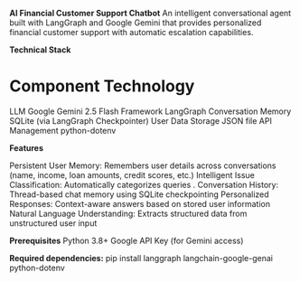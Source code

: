**AI Financial Customer Support Chatbot**
An intelligent conversational agent built with LangGraph and Google Gemini that provides personalized financial customer support with automatic escalation capabilities.

 **Technical Stack**
#  Component                    Technology
 LLM                          Google Gemini 2.5 Flash
 Framework                    LangGraph
 Conversation Memory          SQLite (via LangGraph Checkpointer)
 User Data Storage            JSON file
 API Management               python-dotenv


 **Features**

Persistent User Memory: Remembers user details across conversations (name, income, loan amounts, credit scores, etc.)
Intelligent Issue Classification: Automatically categorizes queries .
Conversation History: Thread-based chat memory using SQLite checkpointing
Personalized Responses: Context-aware answers based on stored user information
Natural Language Understanding: Extracts structured data from unstructured user input


**Prerequisites**
Python 3.8+
Google API Key (for Gemini access)

**Required dependencies:**
pip install langgraph langchain-google-genai python-dotenv





